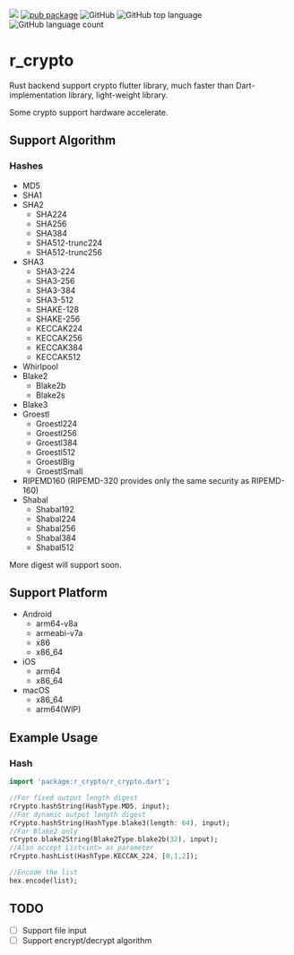 ![](https://github.com/TinoGuo/r_crypto/workflows/CI%20check/badge.svg?branch=master)
[![pub package](https://img.shields.io/pub/v/r_crypto.svg)](https://pub.dartlang.org/packages/r_crypto)
![GitHub](https://img.shields.io/github/license/TinoGuo/r_crypto)
![GitHub top language](https://img.shields.io/github/languages/top/TinoGuo/r_crypto)
![GitHub language count](https://img.shields.io/github/languages/count/TinoGuo/r_crypto.svg)

# r_crypto

Rust backend support crypto flutter library, much faster than Dart-implementation library, light-weight library.

Some crypto support hardware accelerate.

## Support Algorithm

### Hashes

- MD5
- SHA1
- SHA2
    - SHA224
    - SHA256
    - SHA384
    - SHA512-trunc224
    - SHA512-trunc256
- SHA3
    - SHA3-224
    - SHA3-256
    - SHA3-384
    - SHA3-512
    - SHAKE-128
    - SHAKE-256
    - KECCAK224
    - KECCAK256
    - KECCAK384
    - KECCAK512
- Whirlpool
- Blake2
    - Blake2b
    - Blake2s
- Blake3
- Groestl
    - Groestl224
    - Groestl256
    - Groestl384
    - Groestl512
    - GroestlBig
    - GroestlSmall
- RIPEMD160 (RIPEMD-320 provides only the same security as RIPEMD-160)
- Shabal
    - Shabal192
    - Shabal224
    - Shabal256
    - Shabal384
    - Shabal512

More digest will support soon.

## Support Platform

- Android
    - arm64-v8a
    - armeabi-v7a
    - x86
    - x86_64
- iOS
    - arm64
    - x86_64
- macOS
    - x86_64
    - arm64(WIP)

## Example Usage

### Hash

```dart
import 'package:r_crypto/r_crypto.dart';

//For fixed output length digest
rCrypto.hashString(HashType.MD5, input);
//For dynamic output length digest
rCrypto.hashString(HashType.blake3(length: 64), input);
//For Blake2 only
rCrypto.blake2String(Blake2Type.blake2b(32), input);
//Also accept List<int> as parameter
rCrypto.hashList(HashType.KECCAK_224, [0,1,2]);

//Encode the list
hex.encode(list);
```

## TODO
- [ ] Support file input
- [ ] Support encrypt/decrypt algorithm